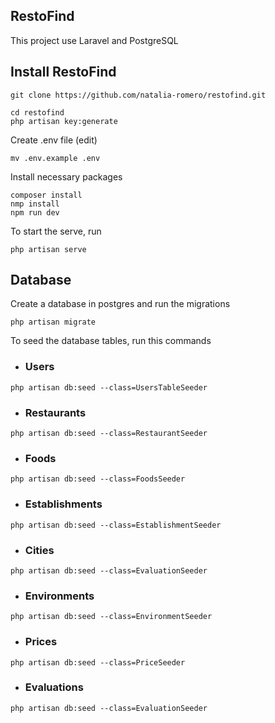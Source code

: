 ## RestoFind
This project use Laravel and PostgreSQL
## Install RestoFind


```
git clone https://github.com/natalia-romero/restofind.git
```
```
cd restofind
php artisan key:generate
```
Create .env file (edit)
```
mv .env.example .env
```
Install necessary packages
```
composer install
nmp install
npm run dev
```
To start the serve, run
```
php artisan serve
```

## Database
Create a database in postgres and run the migrations
```
php artisan migrate
```
To seed the database tables, run this commands
- ### Users
```
php artisan db:seed --class=UsersTableSeeder
```
- ### Restaurants
```
php artisan db:seed --class=RestaurantSeeder
```
- ### Foods
```
php artisan db:seed --class=FoodsSeeder
```
- ### Establishments
```
php artisan db:seed --class=EstablishmentSeeder
```
- ### Cities
```
php artisan db:seed --class=EvaluationSeeder
```
- ### Environments
```
php artisan db:seed --class=EnvironmentSeeder
```
- ### Prices
```
php artisan db:seed --class=PriceSeeder
```
- ### Evaluations
```
php artisan db:seed --class=EvaluationSeeder
```
